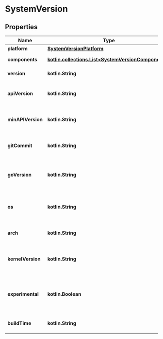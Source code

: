 
# SystemVersion

## Properties
Name | Type | Description | Notes
------------ | ------------- | ------------- | -------------
**platform** | [**SystemVersionPlatform**](SystemVersionPlatform.md) |  |  [optional]
**components** | [**kotlin.collections.List&lt;SystemVersionComponents&gt;**](SystemVersionComponents.md) | Information about system components  |  [optional]
**version** | **kotlin.String** | The version of the daemon |  [optional]
**apiVersion** | **kotlin.String** | The default (and highest) API version that is supported by the daemon  |  [optional]
**minAPIVersion** | **kotlin.String** | The minimum API version that is supported by the daemon  |  [optional]
**gitCommit** | **kotlin.String** | The Git commit of the source code that was used to build the daemon  |  [optional]
**goVersion** | **kotlin.String** | The version Go used to compile the daemon, and the version of the Go runtime in use.  |  [optional]
**os** | **kotlin.String** | The operating system that the daemon is running on (\&quot;linux\&quot; or \&quot;windows\&quot;)  |  [optional]
**arch** | **kotlin.String** | The architecture that the daemon is running on  |  [optional]
**kernelVersion** | **kotlin.String** | The kernel version (&#x60;uname -r&#x60;) that the daemon is running on.  This field is omitted when empty.  |  [optional]
**experimental** | **kotlin.Boolean** | Indicates if the daemon is started with experimental features enabled.  This field is omitted when empty / false.  |  [optional]
**buildTime** | **kotlin.String** | The date and time that the daemon was compiled.  |  [optional]



